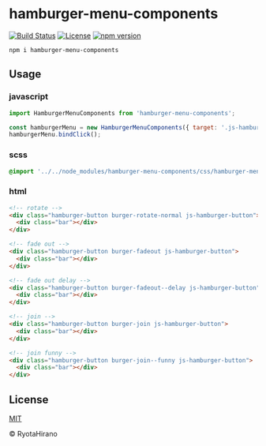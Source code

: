 # hamburger-menu-components

[![Build Status][travis-image]][travis-url]
[![License][license-image]][license-url]
[![npm version][npm-image]][npm-url]

```
npm i hamburger-menu-components
```

## Usage

### javascript
```js
import HamburgerMenuComponents from 'hamburger-menu-components';

const hamburgerMenu = new HamburgerMenuComponents({ target: '.js-hamburger-button' });
hamburgerMenu.bindClick();
```

### scss
```scss
@import '../../node_modules/hamburger-menu-components/css/hamburger-menu-components';
```

### html
```html
<!-- rotate -->
<div class="hamburger-button burger-rotate-normal js-hamburger-button">
  <div class="bar"></div>
</div>

<!-- fade out -->
<div class="hamburger-button burger-fadeout js-hamburger-button">
  <div class="bar"></div>
</div>

<!-- fade out delay -->
<div class="hamburger-button burger-fadeout--delay js-hamburger-button">
  <div class="bar"></div>
</div>

<!-- join -->
<div class="hamburger-button burger-join js-hamburger-button">
  <div class="bar"></div>
</div>

<!-- join funny -->
<div class="hamburger-button burger-join--funny js-hamburger-button">
  <div class="bar"></div>
</div>
```

## License

[MIT][license-url]

© RyotaHirano

[travis-image]: https://travis-ci.org/RyotaHirano/hamburger-menu-components.svg?branch=master
[travis-url]: https://travis-ci.org/RyotaHirano/hamburger-menu-components
[npm-url]: https://badge.fury.io/js/hamburger-menu-components
[npm-image]: https://badge.fury.io/js/hamburger-menu-components.svg
[license-url]: http://ryotahirano.mit-license.org
[license-image]: http://img.shields.io/:license-mit-blue.svg
